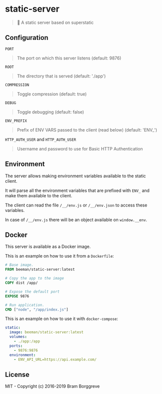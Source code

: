 # static-server

> 🐝 A static server based on superstatic

## Configuration

`PORT`

> The port on which this server listens (default: 9876)

`ROOT`

> The directory that is served (default: './app')

`COMPRESSION`

> Toggle compression (default: true)

`DEBUG`

> Toggle debugging (default: false)

`ENV_PREFIX`

> Prefix of ENV VARS passed to the client (read below) (default: 'ENV_')

`HTTP_AUTH_USER` and `HTTP_AUTH_USER`

> Username and password to use for Basic HTTP Authentication

## Environment

The server allows making environment variables available to the static client.

It will parse all the environment variables that are prefixed with `ENV_` and make them available to the client.

The client can read the file `/__/env.js` or  `/__/env.json` to access these variables.

In case of `/__/env.js` there will be an object available on `window.__env`.

## Docker

This server is available as a Docker image.

This is an example on how to use it from a `Dockerfile`:

```Dockerfile
# Base image.
FROM beeman/static-server:latest

# Copy the app to the image
COPY dist /app/

# Expose the default port
EXPOSE 9876

# Run application.
CMD ["node", "/app/index.js"]
```

This is an example on how to use it with `docker-compose`:

```yaml
static:
  image: beeman/static-server:latest
  volumes:
    - ./app:/app
  ports:
    - 9876:9876
  environment:
    - ENV_API_URL=https://api.example.com/
```

## License

MIT - Copyright (c) 2016-2019 Bram Borggreve
